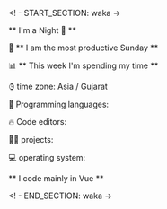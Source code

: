 <! - START_SECTION: waka ->

** I'm a Night 🦉 ** 

📅 ** I am the most productive Sunday ** 


📊 ** This week I'm spending my time ** 


⌚︎ time zone: Asia / Gujarat

💬 Programming languages: 


🔥 Code editors: 


🐱‍💻 projects: 


💻 operating system: 


** I code mainly in Vue ** 


<! - END_SECTION: waka ->